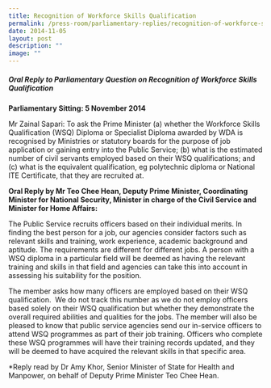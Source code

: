 ```yaml
---
title: Recognition of Workforce Skills Qualification
permalink: /press-room/parliamentary-replies/recognition-of-workforce-skills-qualification/
date: 2014-11-05
layout: post
description: ""
image: ""
---
```

##### Oral Reply to Parliamentary Question on Recognition of Workforce Skills Qualification

**Parliamentary Sitting: 5 November 2014**

Mr Zainal Sapari: To ask the Prime Minister (a) whether the Workforce Skills Qualification (WSQ) Diploma or Specialist Diploma awarded by WDA is recognised by Ministries or statutory boards for the purpose of job application or gaining entry into the Public Service; (b) what is the estimated number of civil servants employed based on their WSQ qualifications; and (c) what is the equivalent qualification, eg polytechnic diploma or National ITE Certificate, that they are recruited at.

**Oral Reply by Mr Teo Chee Hean, Deputy Prime Minister, Coordinating Minister for National Security, Minister in charge of the Civil Service and Minister for Home Affairs:**

The Public Service recruits officers based on their individual merits. In finding the best person for a job, our agencies consider factors such as relevant skills and training, work experience, academic background and aptitude. The requirements are different for different jobs. A person with a WSQ diploma in a particular field will be deemed as having the relevant training and skills in that field and agencies can take this into account in assessing his suitability for the position.  
  
The member asks how many officers are employed based on their WSQ qualification.  We do not track this number as we do not employ officers based solely on their WSQ qualification but whether they demonstrate the overall required abilities and qualities for the jobs. The member will also be pleased to know that public service agencies send our in-service officers to attend WSQ programmes as part of their job training. Officers who complete these WSQ programmes will have their training records updated, and they will be deemed to have acquired the relevant skills in that specific area.  
  
\*Reply read by Dr Amy Khor, Senior Minister of State for Health and Manpower, on behalf of Deputy Prime Minister Teo Chee Hean.